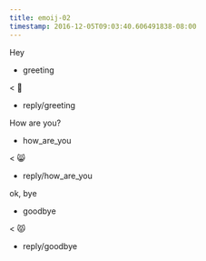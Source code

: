 ```yaml
---
title: emoij-02
timestamp: 2016-12-05T09:03:40.606491838-08:00
---
```


Hey
* greeting

< 👋
* reply/greeting

How are you?
* how_are_you

< 😸
* reply/how_are_you

ok, bye
* goodbye

< 😾
* reply/goodbye

